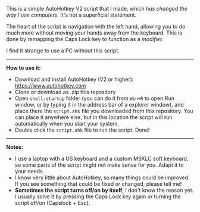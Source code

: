 This is a simple AutoHotkey V2 script that I made, which _has changed the way I use computers_.
It's not a superficial statement.

The heart of the script is navigation with the left hand, allowing you to do much more without moving your hands away from the keyboard. This is done by remapping the Caps Lock key to function as a _modifier_.

I find it strange to use a PC without this script.

---

**How to use it:**
- Download and install AutoHotkey (V2 or higher): https://www.autohotkey.com
- Clone or download as .zip this repository
- Open `shell:startup` folder (you can do it from `Win+R` to open Run window, or by typing it in the address bar of a explorer window), and place there the `script.ahk` file you downloaded from this repository. You can place it anywhere else, but in this location the script will run automatically when you start your system.
- Double click the `script.ahk` file to run the script. Done!

---

**Notes:**
- I use a laptop with a US keyboard and a custom MSKLC soft keyboard, so some parts of the script might not make sense for you. Adapt it to your needs.
- I know very little about AutoHotkey, so many things could be improved. If you see something that could be fixed or changed, please tell me!
- **Sometimes the script turns off/on by itself**; I don't know the reason yet. I usually solve it by pressing the Caps Lock key again or turning the script off/on (Capslock + Esc).
